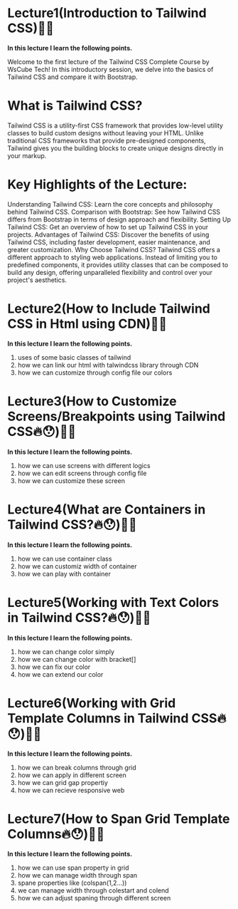 # Lecture1(Introduction to Tailwind CSS)🚀✨
<strong>In this lecture I learn the following points.</strong>

Welcome to the first lecture of the Tailwind CSS Complete Course by WsCube Tech! In this introductory session, we delve into the basics of Tailwind CSS and compare it with Bootstrap.

# What is Tailwind CSS?

Tailwind CSS is a utility-first CSS framework that provides low-level utility classes to build custom designs without leaving your HTML. Unlike traditional CSS frameworks that provide pre-designed components, Tailwind gives you the building blocks to create unique designs directly in your markup.

# Key Highlights of the Lecture:

Understanding Tailwind CSS: 
Learn the core concepts and philosophy behind Tailwind CSS.
Comparison with Bootstrap: 
See how Tailwind CSS differs from Bootstrap in terms of design approach and flexibility.
Setting Up Tailwind CSS:
Get an overview of how to set up Tailwind CSS in your projects.
Advantages of Tailwind CSS: 
Discover the benefits of using Tailwind CSS, including faster development, easier maintenance, and greater customization.
Why Choose Tailwind CSS?
Tailwind CSS offers a different approach to styling web applications. Instead of limiting you to predefined components, it provides utility classes that can be composed to build any design, offering unparalleled flexibility and control over your project's aesthetics.


# Lecture2(How to Include Tailwind CSS in Html using CDN)🚀✨
<strong>In this lecture I learn the following points.</strong>

1. uses of some basic classes of tailwind
2. how we can link our html with talwindcss library through CDN 
3. how we can customize through config file our colors 



# Lecture3(How to Customize Screens/Breakpoints using Tailwind CSS🔥😯)🚀✨
<strong>In this lecture I learn the following points.</strong>

1. how we can use screens with different logics
2. how we can edit screens through config file
3. how we can customize these screen 


# Lecture4(What are Containers in Tailwind CSS?🔥😯)🚀✨
<strong>In this lecture I learn the following points.</strong>

1. how we can use container class 
2. how we can customiz width of container
3. how we can play with container



# Lecture5(Working with Text Colors in Tailwind CSS?🔥😯)🚀✨
<strong>In this lecture I learn the following points.</strong>

1. how we can change color simply
2. how we can change color with bracket[]
3. how we can fix our color 
4. how we can extend our color



# Lecture6(Working with Grid Template Columns in Tailwind CSS🔥😯)🚀✨
<strong>In this lecture I learn the following points.</strong>

1. how we can break columns through grid
2. how we can apply in different screen
3. how we can grid gap propertiy
4. how we can recieve responsive web


# Lecture7(How to Span Grid Template Columns🔥😯)🚀✨
<strong>In this lecture I learn the following points.</strong>

1. how we can use span property in grid
2. how we can manage width through span
3. spane properties like (colspan(1,2...))
4. we can manage width through colestart and colend 
5. how we can adjust spaning through different screen




